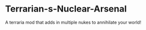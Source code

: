 # Terrarian-s-Nuclear-Arsenal
A terraria mod that adds in multiple nukes to annihilate your world!  
